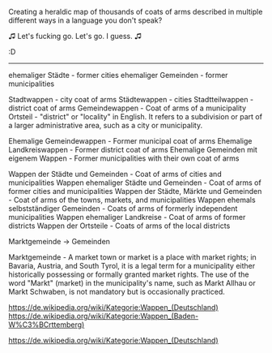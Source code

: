 Creating a heraldic map of thousands of coats of arms described in multiple different ways in a language you don't speak?

♫ Let's fucking go. Let's go. I guess. ♫

:D

--- 

ehemaliger Städte - former cities
ehemaliger Gemeinden - former municipalities

Stadtwappen - city coat of arms
Städtewappen - cities
Stadtteilwappen - district coat of arms
Gemeindewappen - Coat of arms of a municipality
Ortsteil - "district" or "locality" in English. It refers to a subdivision or part of a larger administrative area, such as a city or municipality.

Ehemalige Gemeindewappen - Former municipal coat of arms
Ehemalige Landkreiswappen - Former district coat of arms
Ehemalige Gemeinden mit eigenem Wappen - Former municipalities with their own coat of arms

Wappen der Städte und Gemeinden - Coat of arms of cities and municipalities
Wappen ehemaliger Städte und Gemeinden - Coat of arms of former cities and municipalities
Wappen der Städte, Märkte und Gemeinden - Coat of arms of the towns, markets, and municipalities
Wappen ehemals selbstständiger Gemeinden - Coats of arms of formerly independent municipalities
Wappen ehemaliger Landkreise - Coat of arms of former districts
Wappen der Ortsteile - Coats of arms of the local districts

Marktgemeinde -> Gemeinden 

Marktgemeinde - A market town or market is a place with market rights; in Bavaria, Austria, and South Tyrol, it is a legal term for a municipality either historically possessing or formally granted market rights. The use of the word "Markt" (market) in the municipality's name, such as Markt Allhau or Markt Schwaben, is not mandatory but is occasionally practiced.

https://de.wikipedia.org/wiki/Kategorie:Wappen_(Deutschland)
https://de.wikipedia.org/wiki/Kategorie:Wappen_(Baden-W%C3%BCrttemberg)

https://de.wikipedia.org/wiki/Kategorie:Wappen_(Deutschland)
